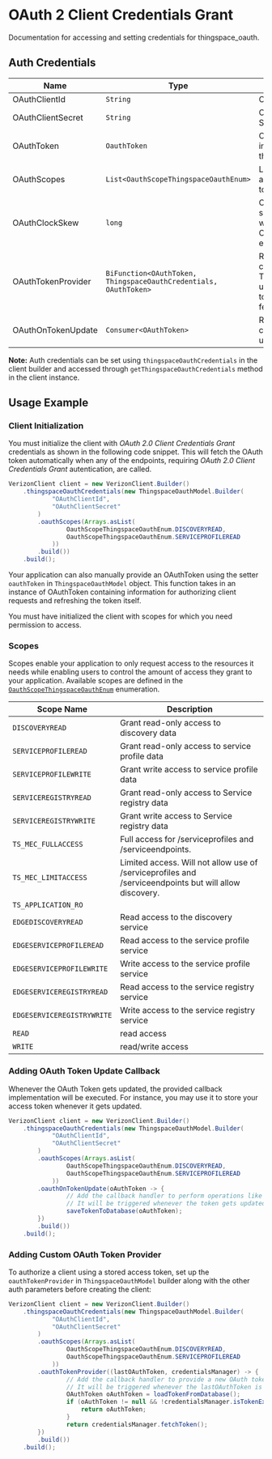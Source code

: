 
# OAuth 2 Client Credentials Grant



Documentation for accessing and setting credentials for thingspace_oauth.

## Auth Credentials

| Name | Type | Description | Setter | Getter |
|  --- | --- | --- | --- | --- |
| OAuthClientId | `String` | OAuth 2 Client ID | `oauthClientId` | `getOauthClientId()` |
| OAuthClientSecret | `String` | OAuth 2 Client Secret | `oauthClientSecret` | `getOauthClientSecret()` |
| OAuthToken | `OauthToken` | Object for storing information about the OAuth token | `oauthToken` | `getOauthToken()` |
| OAuthScopes | `List<OauthScopeThingspaceOauthEnum>` | List of scopes that apply to the OAuth token | `oauthScopes` | `getOauthScopes()` |
| OAuthClockSkew | `long` | Clock skew time in seconds applied while checking the OAuth Token expiry. | `oauthClockSkew` | `getOauthClockSkew()` |
| OAuthTokenProvider | `BiFunction<OAuthToken, ThingspaceOauthCredentials, OAuthToken>` | Registers a callback for oAuth Token Provider used for automatic token fetching/refreshing. | `oauthTokenProvider` | `getOauthTokenProvider()` |
| OAuthOnTokenUpdate | `Consumer<OAuthToken>` | Registers a callback for token update event. | `oauthOnTokenUpdate` | `getOauthOnTokenUpdate()` |



**Note:** Auth credentials can be set using `thingspaceOauthCredentials` in the client builder and accessed through `getThingspaceOauthCredentials` method in the client instance.

## Usage Example

### Client Initialization

You must initialize the client with *OAuth 2.0 Client Credentials Grant* credentials as shown in the following code snippet. This will fetch the OAuth token automatically when any of the endpoints, requiring *OAuth 2.0 Client Credentials Grant* autentication, are called.

```java
VerizonClient client = new VerizonClient.Builder()
    .thingspaceOauthCredentials(new ThingspaceOauthModel.Builder(
            "OAuthClientId",
            "OAuthClientSecret"
        )
        .oauthScopes(Arrays.asList(
                OauthScopeThingspaceOauthEnum.DISCOVERYREAD,
                OauthScopeThingspaceOauthEnum.SERVICEPROFILEREAD
            ))
        .build())
    .build();
```



Your application can also manually provide an OAuthToken using the setter `oauthToken` in `ThingspaceOauthModel` object. This function takes in an instance of OAuthToken containing information for authorizing client requests and refreshing the token itself.

You must have initialized the client with scopes for which you need permission to access.

### Scopes

Scopes enable your application to only request access to the resources it needs while enabling users to control the amount of access they grant to your application. Available scopes are defined in the [`OauthScopeThingspaceOauthEnum`](../../doc/models/oauth-scope-thingspace-oauth-enum.md) enumeration.

| Scope Name | Description |
|  --- | --- |
| `DISCOVERYREAD` | Grant read-only access to discovery data |
| `SERVICEPROFILEREAD` | Grant read-only access to service profile data |
| `SERVICEPROFILEWRITE` | Grant write access to service profile data |
| `SERVICEREGISTRYREAD` | Grant read-only access to Service registry data |
| `SERVICEREGISTRYWRITE` | Grant write access to Service registry data |
| `TS_MEC_FULLACCESS` | Full access for /serviceprofiles and /serviceendpoints. |
| `TS_MEC_LIMITACCESS` | Limited access. Will not allow use of /serviceprofiles and /serviceendpoints but will allow discovery. |
| `TS_APPLICATION_RO` |  |
| `EDGEDISCOVERYREAD` | Read access to the discovery service |
| `EDGESERVICEPROFILEREAD` | Read access to the service profile service |
| `EDGESERVICEPROFILEWRITE` | Write access to the service profile service |
| `EDGESERVICEREGISTRYREAD` | Read access to the service registry service |
| `EDGESERVICEREGISTRYWRITE` | Write access to the service registry service |
| `READ` | read access |
| `WRITE` | read/write access |

### Adding OAuth Token Update Callback

Whenever the OAuth Token gets updated, the provided callback implementation will be executed. For instance, you may use it to store your access token whenever it gets updated.

```java
VerizonClient client = new VerizonClient.Builder()
    .thingspaceOauthCredentials(new ThingspaceOauthModel.Builder(
            "OAuthClientId",
            "OAuthClientSecret"
        )
        .oauthScopes(Arrays.asList(
                OauthScopeThingspaceOauthEnum.DISCOVERYREAD,
                OauthScopeThingspaceOauthEnum.SERVICEPROFILEREAD
            ))
        .oauthOnTokenUpdate(oAuthToken -> {
                // Add the callback handler to perform operations like save to DB or file etc.
                // It will be triggered whenever the token gets updated
                saveTokenToDatabase(oAuthToken);
        })
        .build())
    .build();
```

### Adding Custom OAuth Token Provider

To authorize a client using a stored access token, set up the `oauthTokenProvider` in `ThingspaceOauthModel` builder along with the other auth parameters before creating the client:

```java
VerizonClient client = new VerizonClient.Builder()
    .thingspaceOauthCredentials(new ThingspaceOauthModel.Builder(
            "OAuthClientId",
            "OAuthClientSecret"
        )
        .oauthScopes(Arrays.asList(
                OauthScopeThingspaceOauthEnum.DISCOVERYREAD,
                OauthScopeThingspaceOauthEnum.SERVICEPROFILEREAD
            ))
        .oauthTokenProvider((lastOAuthToken, credentialsManager) -> {
                // Add the callback handler to provide a new OAuth token
                // It will be triggered whenever the lastOAuthToken is undefined or expired
                OAuthToken oAuthToken = loadTokenFromDatabase();
                if (oAuthToken != null && !credentialsManager.isTokenExpired(oAuthToken)) {
                    return oAuthToken;
                }
                return credentialsManager.fetchToken();
        })
        .build())
    .build();
```


